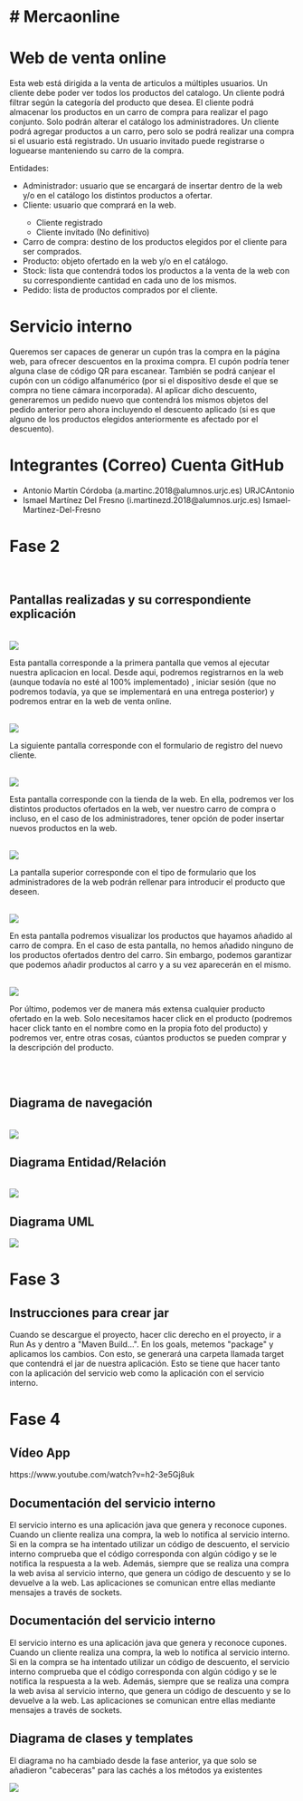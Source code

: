 <meta charset="UTF-8"/>
<h1># Mercaonline </h1>
<h1>Web de venta online </h1>
<p>Esta web está dirigida a la venta de articulos a múltiples usuarios. Un cliente debe poder ver todos los productos del catalogo. Un cliente podrá filtrar según la categoría del producto que desea. El cliente podrá almacenar los productos en un carro de compra para realizar el pago conjunto. Solo podrán alterar el catálogo los administradores. Un cliente podrá agregar productos a un carro, pero solo se podrá realizar una compra si el usuario está registrado. Un usuario invitado puede registrarse o loguearse manteniendo su carro de la compra.</p>

<p>Entidades:</p>

<ul>
  <li>Administrador: usuario que se encargará de insertar dentro de la web y/o en el catálogo los distintos productos a ofertar.</li>
  <li>Cliente: usuario que comprará en la web. </li>
    <ul>
      <li>Cliente registrado</li>
      <li>Cliente invitado (No definitivo)</li>
  </ul>
 
  <li>Carro de compra: destino de los productos elegidos por el cliente para ser comprados.</li>
  <li>Producto: objeto ofertado en la web y/o en el catálogo.</li>
  <li>Stock: lista que contendrá todos los productos a la venta de la web con su correspondiente cantidad en cada uno de los mismos. </li>
  <li>Pedido: lista de productos comprados por el cliente.</li>
</ul>
<h1>Servicio interno</h1>
<p>
  Queremos ser capaces de generar un cupón tras la compra en la página web, para ofrecer descuentos en la proxima compra. El cupón podría tener alguna clase de código QR para escanear. También se podrá canjear el cupón con un código alfanumérico (por si el dispositivo desde el que se compra no tiene cámara incorporada). Al aplicar dicho descuento, generaremos un pedido nuevo que contendrá los mismos objetos del pedido anterior pero ahora incluyendo el descuento aplicado (si es que alguno de los productos elegidos anteriormente es afectado por el descuento).
 </p>
  
  <h1>Integrantes  (Correo)       Cuenta GitHub</h1>
  <ul> 
  <li> Antonio Martín Córdoba   (a.martinc.2018@alumnos.urjc.es) URJCAntonio</li>
  <li> Ismael Martínez Del Fresno (i.martinezd.2018@alumnos.urjc.es)  Ismael-Martínez-Del-Fresno</li>
  </ul>
  
<h1> Fase 2 </h2>
<br>  
  <h2>Pantallas realizadas y su correspondiente explicación </h2>
<br>
  <img src="https://cdn.discordapp.com/attachments/522438377165815808/818082449400791060/unknown.png">
  <p> Esta pantalla corresponde a la primera pantalla que vemos al ejecutar nuestra aplicacion en local. Desde aqui, podremos registrarnos en la web (aunque todavía no esté al   100% implementado) , iniciar sesión (que no podremos todavía, ya que se implementará en una entrega posterior) y podremos entrar en la web de venta online. </p>
<br>
  <img src="https://cdn.discordapp.com/attachments/522438377165815808/818082495886262302/unknown.png">
  <p> La siguiente pantalla corresponde con el formulario de registro del nuevo cliente. </p>
<br>
  <img src="https://cdn.discordapp.com/attachments/522438377165815808/818082556960047114/unknown.png">
  <p> Esta pantalla corresponde con la tienda de la web. En ella, podremos ver los distintos productos ofertados en la web, ver nuestro carro de compra o incluso, en el caso de los administradores, tener opción de poder insertar nuevos productos en la web. </p>
<br>
  <img src="https://cdn.discordapp.com/attachments/522438377165815808/818082596256612382/unknown.png">
  <p> La pantalla superior corresponde con el tipo de formulario que los administradores de la web podrán rellenar para introducir el producto que deseen. </p>
<br>
  <img src="https://cdn.discordapp.com/attachments/522438377165815808/818083940689510440/unknown.png">
  <p> En esta pantalla podremos visualizar los productos que hayamos añadido al carro de compra. En el caso de esta pantalla, no hemos añadido ninguno de los productos ofertados dentro del carro. Sin embargo, podemos garantizar que podemos añadir productos al carro y a su vez aparecerán en el mismo. </p>
<br>
  <img src="https://cdn.discordapp.com/attachments/522438377165815808/818083999993692190/unknown.png">
  <p> Por último, podemos ver de manera más extensa cualquier producto ofertado en la web. Solo necesitamos hacer click en el producto (podremos hacer click tanto en el nombre como en la propia foto del producto) y podremos ver, entre otras cosas, cúantos productos se pueden comprar y la descripción del producto. </p>
<br>
<br>
<h2> Diagrama de navegación </h2>
<br>
  <img src="https://cdn.discordapp.com/attachments/522438377165815808/818078074369343488/unknown.png">
<br>
<h2> Diagrama Entidad/Relación </h2>
<br>
  <img src="https://cdn.discordapp.com/attachments/522438377165815808/818084046097612820/modelo_entidad_relacion.PNG">
<h2> Diagrama UML </h2>
<img src="https://cdn.discordapp.com/attachments/522438377165815808/818827672623906855/UML.PNG">
<h1>Fase 3</h1>
<h2> Instrucciones para crear jar</h2>
<p> Cuando se descargue el proyecto, hacer clic derecho en el proyecto, ir a Run As y dentro a "Maven Build...". En los goals, metemos "package" y aplicamos los cambios. Con esto, se generará una carpeta llamada target que contendrá el jar de nuestra aplicación. Esto se tiene que hacer tanto con la aplicación del servicio web como la aplicación con el servicio interno.</p>
<h1>Fase 4</h1>
<h2> Vídeo App</h2>
<p>https://www.youtube.com/watch?v=h2-3e5Gj8uk</p>
<h2> Documentación del servicio interno</h2>
<p>El servicio interno es una aplicación java que genera y reconoce cupones. Cuando un cliente realiza una compra, la web lo notifica al servicio interno. Si en la compra se ha intentado utilizar un código de descuento, el servicio interno comprueba que el código corresponda con algún código y se le notifica la respuesta a la web. Además, siempre que se realiza una compra la web avisa al servicio interno, que genera un código de descuento y se lo devuelve a la web. Las aplicaciones se comunican entre ellas mediante mensajes a través de sockets.</p>
<h2> Documentación del servicio interno</h2>
<p>El servicio interno es una aplicación java que genera y reconoce cupones. Cuando un cliente realiza una compra, la web lo notifica al servicio interno. Si en la compra se ha intentado utilizar un código de descuento, el servicio interno comprueba que el código corresponda con algún código y se le notifica la respuesta a la web. Además, siempre que se realiza una compra la web avisa al servicio interno, que genera un código de descuento y se lo devuelve a la web. Las aplicaciones se comunican entre ellas mediante mensajes a través de sockets.</p>
<h2> Diagrama de clases y templates</h2>
<p>El diagrama no ha cambiado desde la fase anterior, ya que solo se añadieron "cabeceras" para las cachés a los métodos ya existentes</p>
<img src="https://cdn.discordapp.com/attachments/522438377165815808/818827672623906855/UML.PNG">
